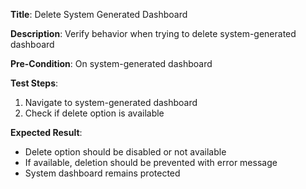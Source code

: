 **Title**: Delete System Generated Dashboard

**Description**: Verify behavior when trying to delete system-generated dashboard

**Pre-Condition**: On system-generated dashboard

**Test Steps**:
1. Navigate to system-generated dashboard
2. Check if delete option is available

**Expected Result**:
- Delete option should be disabled or not available
- If available, deletion should be prevented with error message
- System dashboard remains protected